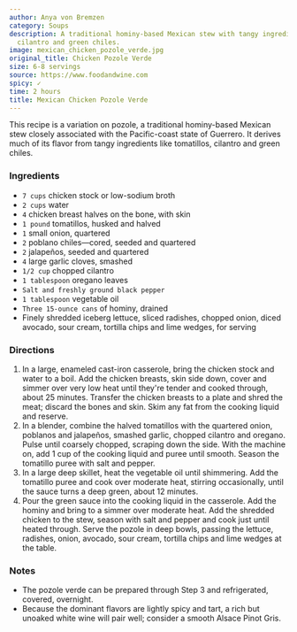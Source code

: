```yaml
---
author: Anya von Bremzen
category: Soups
description: A traditional hominy-based Mexican stew with tangy ingredients like tomatillos,
  cilantro and green chiles.
image: mexican_chicken_pozole_verde.jpg
original_title: Chicken Pozole Verde
size: 6-8 servings
source: https://www.foodandwine.com
spicy: ✓
time: 2 hours
title: Mexican Chicken Pozole Verde
---
```

This recipe is a variation on pozole, a traditional hominy-based Mexican stew closely associated with the Pacific-coast state of Guerrero. It derives much of its flavor from tangy ingredients like tomatillos, cilantro and green chiles.

### Ingredients

* `7 cups` chicken stock or low-sodium broth
* `2 cups` water
* `4` chicken breast halves on the bone, with skin
* `1 pound` tomatillos, husked and halved
* `1` small onion, quartered
* `2` poblano chiles—cored, seeded and quartered
* `2` jalapeños, seeded and quartered
* `4` large garlic cloves, smashed
* `1/2 cup` chopped cilantro
* `1 tablespoon` oregano leaves
* `Salt and freshly ground black pepper`
* `1 tablespoon` vegetable oil
* `Three 15-ounce cans` of hominy, drained
* Finely shredded iceberg lettuce, sliced radishes, chopped onion, diced avocado, sour cream, tortilla chips and lime wedges, for serving

### Directions

1. In a large, enameled cast-iron casserole, bring the chicken stock and water to a boil. Add the chicken breasts, skin side down, cover and simmer over very low heat until they're tender and cooked through, about 25 minutes. Transfer the chicken breasts to a plate and shred the meat; discard the bones and skin. Skim any fat from the cooking liquid and reserve.
2. In a blender, combine the halved tomatillos with the quartered onion, poblanos and jalapeños, smashed garlic, chopped cilantro and oregano. Pulse until coarsely chopped, scraping down the side. With the machine on, add 1 cup of the cooking liquid and puree until smooth. Season the tomatillo puree with salt and pepper.
3. In a large deep skillet, heat the vegetable oil until shimmering. Add the tomatillo puree and cook over moderate heat, stirring occasionally, until the sauce turns a deep green, about 12 minutes.
4. Pour the green sauce into the cooking liquid in the casserole. Add the hominy and bring to a simmer over moderate heat. Add the shredded chicken to the stew, season with salt and pepper and cook just until heated through. Serve the pozole in deep bowls, passing the lettuce, radishes, onion, avocado, sour cream, tortilla chips and lime wedges at the table.

### Notes

* The pozole verde can be prepared through Step 3 and refrigerated, covered, overnight.
* Because the dominant flavors are lightly spicy and tart, a rich but unoaked white wine will pair well; consider a smooth Alsace Pinot Gris.